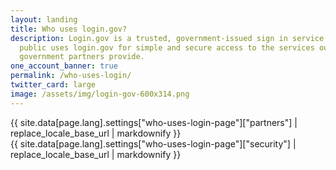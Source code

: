 ```yaml
---
layout: landing
title: Who uses login.gov?
description: Login.gov is a trusted, government-issued sign in service. The
  public uses login.gov for simple and secure access to the services our
  government partners provide.
one_account_banner: true
permalink: /who-uses-login/
twitter_card: large
image: /assets/img/login-gov-600x314.png
---
```


<div class="bg-primary-lightest">
  <div class="container who-uses-login">
    <div class="partners list">
      {{ site.data[page.lang].settings["who-uses-login-page"]["partners"] | replace_locale_base_url | markdownify }}
    </div>
  </div>
</div>

<div>
  <div class="container who-uses-login">
    <div class="security">
      {{ site.data[page.lang].settings["who-uses-login-page"]["security"] | replace_locale_base_url | markdownify }}
    </div>
  </div>
</div>
